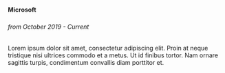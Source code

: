#### Microsoft
##### 
###### from October 2019 -  Current

Lorem ipsum dolor sit amet, consectetur adipiscing elit. Proin at neque tristique nisi ultrices commodo et a metus. Ut id finibus tortor. Nam ornare sagittis turpis, condimentum convallis diam porttitor et.